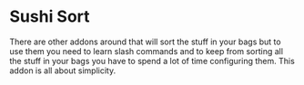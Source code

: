 # Sushi Sort

There are other addons around that will sort the stuff in your bags but to use them you need to learn slash commands and to keep from sorting all the stuff in your bags you have to spend a lot of time configuring them. This addon is all about simplicity.
